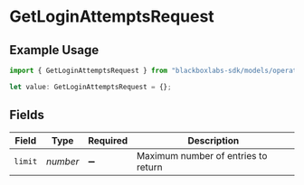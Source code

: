 # GetLoginAttemptsRequest

## Example Usage

```typescript
import { GetLoginAttemptsRequest } from "blackboxlabs-sdk/models/operations";

let value: GetLoginAttemptsRequest = {};
```

## Fields

| Field                               | Type                                | Required                            | Description                         |
| ----------------------------------- | ----------------------------------- | ----------------------------------- | ----------------------------------- |
| `limit`                             | *number*                            | :heavy_minus_sign:                  | Maximum number of entries to return |